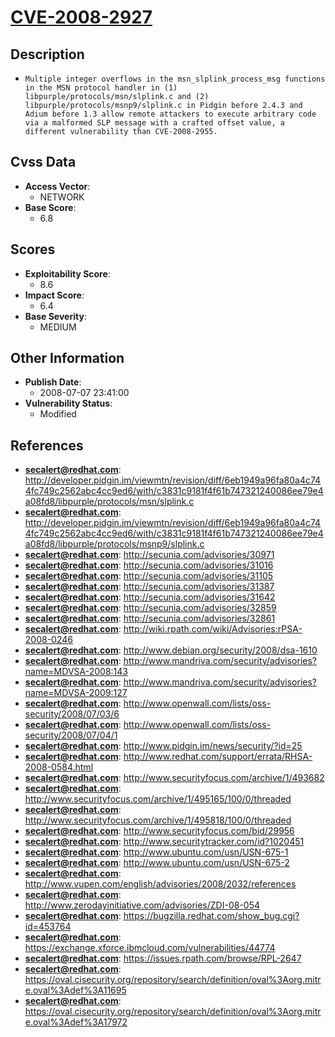 
# [CVE-2008-2927](https://cve.mitre.org/cgi-bin/cvename.cgi?name=CVE-2008-2927)

## Description

- `Multiple integer overflows in the msn_slplink_process_msg functions in the MSN protocol handler in (1) libpurple/protocols/msn/slplink.c and (2) libpurple/protocols/msnp9/slplink.c in Pidgin before 2.4.3 and Adium before 1.3 allow remote attackers to execute arbitrary code via a malformed SLP message with a crafted offset value, a different vulnerability than CVE-2008-2955.`

## Cvss Data

- **Access Vector**:
  - NETWORK
- **Base Score**:
  - 6.8

## Scores

- **Exploitability Score**:
  - 8.6
- **Impact Score**:
  - 6.4
- **Base Severity**:
  - MEDIUM

## Other Information

- **Publish Date**:
  - 2008-07-07 23:41:00
- **Vulnerability Status**:
  - Modified

## References

- **secalert@redhat.com**: http://developer.pidgin.im/viewmtn/revision/diff/6eb1949a96fa80a4c744fc749c2562abc4cc9ed6/with/c3831c9181f4f61b747321240086ee79e4a08fd8/libpurple/protocols/msn/slplink.c
- **secalert@redhat.com**: http://developer.pidgin.im/viewmtn/revision/diff/6eb1949a96fa80a4c744fc749c2562abc4cc9ed6/with/c3831c9181f4f61b747321240086ee79e4a08fd8/libpurple/protocols/msnp9/slplink.c
- **secalert@redhat.com**: http://secunia.com/advisories/30971
- **secalert@redhat.com**: http://secunia.com/advisories/31016
- **secalert@redhat.com**: http://secunia.com/advisories/31105
- **secalert@redhat.com**: http://secunia.com/advisories/31387
- **secalert@redhat.com**: http://secunia.com/advisories/31642
- **secalert@redhat.com**: http://secunia.com/advisories/32859
- **secalert@redhat.com**: http://secunia.com/advisories/32861
- **secalert@redhat.com**: http://wiki.rpath.com/wiki/Advisories:rPSA-2008-0246
- **secalert@redhat.com**: http://www.debian.org/security/2008/dsa-1610
- **secalert@redhat.com**: http://www.mandriva.com/security/advisories?name=MDVSA-2008:143
- **secalert@redhat.com**: http://www.mandriva.com/security/advisories?name=MDVSA-2009:127
- **secalert@redhat.com**: http://www.openwall.com/lists/oss-security/2008/07/03/6
- **secalert@redhat.com**: http://www.openwall.com/lists/oss-security/2008/07/04/1
- **secalert@redhat.com**: http://www.pidgin.im/news/security/?id=25
- **secalert@redhat.com**: http://www.redhat.com/support/errata/RHSA-2008-0584.html
- **secalert@redhat.com**: http://www.securityfocus.com/archive/1/493682
- **secalert@redhat.com**: http://www.securityfocus.com/archive/1/495165/100/0/threaded
- **secalert@redhat.com**: http://www.securityfocus.com/archive/1/495818/100/0/threaded
- **secalert@redhat.com**: http://www.securityfocus.com/bid/29956
- **secalert@redhat.com**: http://www.securitytracker.com/id?1020451
- **secalert@redhat.com**: http://www.ubuntu.com/usn/USN-675-1
- **secalert@redhat.com**: http://www.ubuntu.com/usn/USN-675-2
- **secalert@redhat.com**: http://www.vupen.com/english/advisories/2008/2032/references
- **secalert@redhat.com**: http://www.zerodayinitiative.com/advisories/ZDI-08-054
- **secalert@redhat.com**: https://bugzilla.redhat.com/show_bug.cgi?id=453764
- **secalert@redhat.com**: https://exchange.xforce.ibmcloud.com/vulnerabilities/44774
- **secalert@redhat.com**: https://issues.rpath.com/browse/RPL-2647
- **secalert@redhat.com**: https://oval.cisecurity.org/repository/search/definition/oval%3Aorg.mitre.oval%3Adef%3A11695
- **secalert@redhat.com**: https://oval.cisecurity.org/repository/search/definition/oval%3Aorg.mitre.oval%3Adef%3A17972
